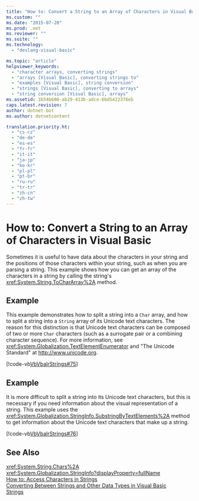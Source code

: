 ```yaml
---
title: "How to: Convert a String to an Array of Characters in Visual Basic"
ms.custom: ""
ms.date: "2015-07-20"
ms.prod: .net
ms.reviewer: ""
ms.suite: ""
ms.technology: 
  - "devlang-visual-basic"

ms.topic: "article"
helpviewer_keywords: 
  - "character arrays, converting strings"
  - "arrays [Visual Basic], converting strings to"
  - "examples [Visual Basic], string conversion"
  - "strings [Visual Basic], converting to arrays"
  - "string conversion [Visual Basic], arrays"
ms.assetid: 1b54b686-ab29-413b-adce-6bd5422376eb
caps.latest.revision: 7
author: dotnet-bot
ms.author: dotnetcontent

translation.priority.ht: 
  - "cs-cz"
  - "de-de"
  - "es-es"
  - "fr-fr"
  - "it-it"
  - "ja-jp"
  - "ko-kr"
  - "pl-pl"
  - "pt-br"
  - "ru-ru"
  - "tr-tr"
  - "zh-cn"
  - "zh-tw"
---
```

# How to: Convert a String to an Array of Characters in Visual Basic
Sometimes it is useful to have data about the characters in your string and the positions of those characters within your string, such as when you are parsing a string. This example shows how you can get an array of the characters in a string by calling the string's <xref:System.String.ToCharArray%2A> method.  
  
## Example  
 This example demonstrates how to split a string into a `Char` array, and how to split a string into a `String` array of its Unicode text characters. The reason for this distinction is that Unicode text characters can be composed of two or more `Char` characters (such as a surrogate pair or a combining character sequence). For more information, see <xref:System.Globalization.TextElementEnumerator> and "The Unicode Standard" at http://www.unicode.org.  
  
 [!code-vb[VbVbalrStrings#75](../../../../visual-basic/language-reference/functions/codesnippet/VisualBasic/how-to-convert-a-string-to-an-array-of-characters_1.vb)]  
  
## Example  
 It is more difficult to split a string into its Unicode text characters, but this is necessary if you need information about the visual representation of a string. This example uses the <xref:System.Globalization.StringInfo.SubstringByTextElements%2A> method to get information about the Unicode text characters that make up a string.  
  
 [!code-vb[VbVbalrStrings#76](../../../../visual-basic/language-reference/functions/codesnippet/VisualBasic/how-to-convert-a-string-to-an-array-of-characters_2.vb)]  
  
## See Also  
 <xref:System.String.Chars%2A>   
 <xref:System.Globalization.StringInfo?displayProperty=fullName>   
 [How to: Access Characters in Strings](../../../../visual-basic/programming-guide/language-features/strings/how-to-access-characters-in-strings.md)   
 [Converting Between Strings and Other Data Types in Visual Basic](../../../../visual-basic/programming-guide/language-features/strings/converting-between-strings-and-other-data-types.md)   
 [Strings](../../../../visual-basic/programming-guide/language-features/strings/index.md)
